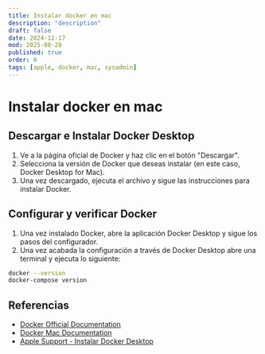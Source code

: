 ```yaml
---
title: Instalar docker en mac
description: "description"
draft: false
date: 2024-12-17
mod: 2025-08-28
published: true
order: 0
tags: [apple, docker, mac, sysadmin]
---
```


# Instalar docker en mac

## Descargar e Instalar Docker Desktop

1. Ve a la página oficial de Docker y haz clic en el botón "Descargar".
2. Selecciona la versión de Docker que deseas instalar (en este caso, Docker Desktop for Mac).
3. Una vez descargado, ejecuta el archivo y sigue las instrucciones para instalar Docker.

## Configurar y verificar Docker

1. Una vez instalado Docker, abre la aplicación Docker Desktop y sigue los pasos del configurador.
2. Una vez acabada la configuración a través de Docker Desktop abre una terminal y ejecuta lo siguiente:

```bash
docker --version
docker-compose version
```

## Referencias

- [Docker Official Documentation](https://docs.docker.com/)
- [Docker Mac Documentation](https://docs.docker.com/engine/mac/)
- [Apple Support - Instalar Docker Desktop](https://support.apple.com/guide/mac-help/install-docker-desktop-mchlp1066/mac)
